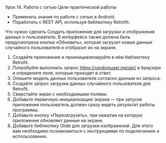 Урок 14. Работа с сетью
Цели практической работы
- Применить знания по работе с сетью в Android.
- Поработать с REST API, используя библиотеку Retrofit.


Что нужно сделать
Cоздать приложение для загрузки и отображения данных о пользователе. В интерфейсе также должна быть предусмотрена кнопка «Обновить», которая загрузит новые данные случайного пользователя и отобразит их на экране.
1. Создайте приложение и проинициализируйте в нём библиотеку Retrofit.
2. Попробуйте выполнить запрос https://randomuser.me/api/ в браузере и определите поля, которые приходят в ответ.
3. Опишите модель данных пользователя согласно данным из запроса.
4. Создайте запрос загрузки данных случайного пользователя для Retrofit.
5. Сверстайте экран с необходимыми полями.
6. Добавьте первичную инициализацию экрана — при запуске приложения пользователь должен сразу видеть результат работы программы.
7. Добавьте кнопку «Перезагрузить», при нажатии на которую приложение обновляет данные на экране.
8. Добавьте библиотеку Glide для загрузки изображений. Для этого вам необходимо познакомиться с инструкциями по подключению и использованию.
